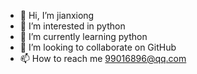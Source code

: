 - 👋 Hi, I’m jianxiong 
- 👀 I’m interested in python
- 🌱 I’m currently learning python
- 💞️ I’m looking to collaborate on GitHub
- 📫 How to reach me 99016896@qq.com

<!---
MillDirect/MillDirect is a ✨ special ✨ repository because its `README.md` (this file) appears on your GitHub profile.
You can click the Preview link to take a look at your changes.
--->
